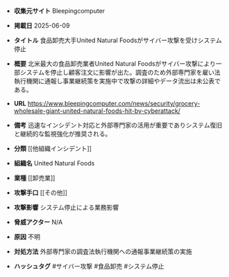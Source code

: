 - **収集元サイト**
Bleepingcomputer

- **掲載日**
2025-06-09

- **タイトル**
食品卸売大手United Natural Foodsがサイバー攻撃を受けシステム停止

- **概要**
北米最大の食品卸売業者United Natural Foodsがサイバー攻撃により一部システムを停止し顧客注文に影響が出た。調査のため外部専門家を雇い法執行機関に通報し事業継続策を実施中で攻撃の詳細やデータ流出は未公表である。

- **URL**
https://www.bleepingcomputer.com/news/security/grocery-wholesale-giant-united-natural-foods-hit-by-cyberattack/

- **備考**
迅速なインシデント対応と外部専門家の活用が重要でありシステム復旧と継続的な監視強化が推奨される。

- **分類**
[[他組織インシデント]]

- **組織名**
United Natural Foods

- **業種**
[[卸売業]]

- **攻撃手口**
[[その他]]

- **攻撃影響**
システム停止による業務影響

- **脅威アクター**
N/A

- **原因**
不明

- **対処方法**
外部専門家の調査法執行機関への通報事業継続策の実施

- **ハッシュタグ**
#サイバー攻撃 #食品卸売 #システム停止
